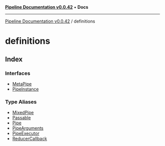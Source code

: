 [**Pipeline Documentation v0.0.42**](../README.md) • **Docs**

***

[Pipeline Documentation v0.0.42](../modules.md) / definitions

# definitions

## Index

### Interfaces

- [MetaPipe](interfaces/MetaPipe.md)
- [PipeInstance](interfaces/PipeInstance.md)

### Type Aliases

- [MixedPipe](type-aliases/MixedPipe.md)
- [Passable](type-aliases/Passable.md)
- [Pipe](type-aliases/Pipe.md)
- [PipeArguments](type-aliases/PipeArguments.md)
- [PipeExecutor](type-aliases/PipeExecutor.md)
- [ReducerCallback](type-aliases/ReducerCallback.md)
